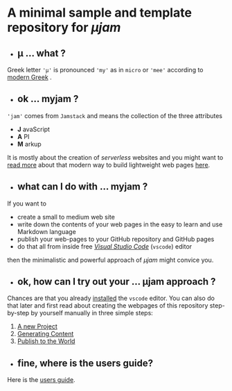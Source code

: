 # A minimal sample and template repository for *&mu;jam*

* ## &mu; ... what ?

Greek letter `'μ'` is pronounced `'my'` as in `micro` or `'mee'` according to [modern Greek](https://www.thoughtco.com/the-greek-alphabet-1705558) .

* ## ok ... myjam ?

`'jam'` comes from `Jamstack` and means the collection of the three attributes
* **J** avaScript
* **A** PI
* **M** arkup

It is mostly about the creation of *serverless* websites and you might want to [read more](https://jamstack.org/) about that modern way to build lightweight web pages [here](https://jamstack.wtf/).

* ## what can I do with ... myjam ?

If you want to 
* create a small to medium web site
* write down the contents of your web pages in the easy to learn and use Markdown language
* publish your web-pages to your GitHub repository and GitHub pages
* do that all from inside free [*Visual Studio Code*](https://code.visualstudio.com/) (`vscode`) editor

then the minimalistic and powerful approach of *&mu;jam* might convice you.

* ## ok, how can I try out your ... &mu;jam approach ?

Chances are that you already [installed](https://code.visualstudio.com/Download) the `vscode` editor. You can also do that later and first read about creating the webpages of this repository step-by-step by yourself manually in three simple steps:

1. [A new Project](https://goessner.github.io/microjam/installationGuide.html#1-a-new-project-1)
2. [Generating Content](https://goessner.github.io/microjam/installationGuide.html#2-generating-content-1)
3. [Publish to the World](https://goessner.github.io/microjam/installationGuide.html#3-publish-to-the-world-1)

* ## fine, where is the users guide?

Here is the [users guide](https://goessner.github.io/microjam/usage.html).
